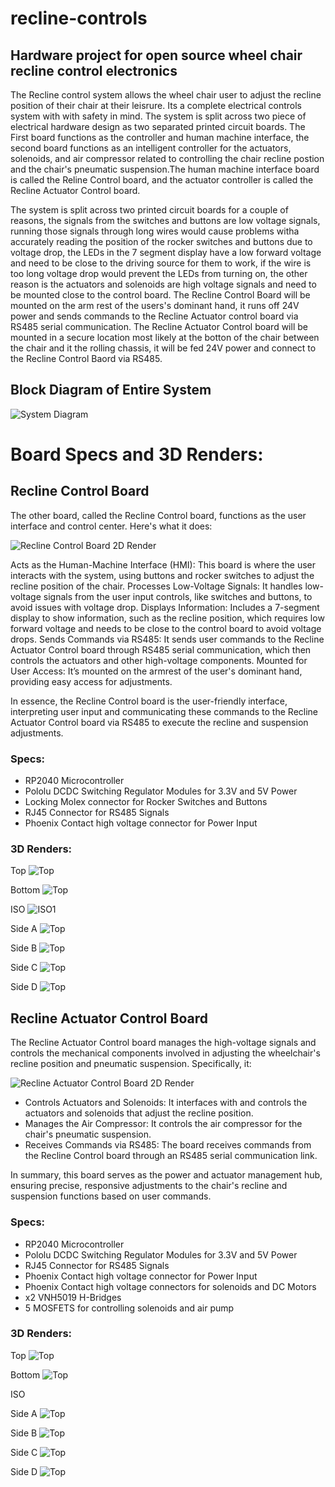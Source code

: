# recline-controls
## Hardware project for open source wheel chair recline control electronics

The Recline control system allows the wheel chair user to adjust the recline position of their chair at their leisrure. Its a complete electrical controls system with with safety in mind. The system is split across two piece of electrical hardware design as two separated printed circuit boards. The First board functions as the controller and human machine interface, the second board functions as an intelligent controller for the actuators, solenoids, and air compressor related to controlling the chair recline postion and the chair's pneumatic suspension.The human machine interface board is called the Reline Control board, and the actuator controller is called the Recline Actuator Control board. 

The system is split across two printed circuit boards for a couple of reasons, the signals from the switches and buttons are low voltage signals, running those signals through long wires would cause problems witha accurately reading the position of the rocker switches and buttons due to voltage drop, the LEDs in the 7 segment display have a low forward voltage and need to be close to the driving source for them to work, if the wire is too long voltage drop would prevent the LEDs from turning on, the other reason is the actuators and solenoids are high voltage signals and need to be mounted close to the control board. The Recline Control Board will be mounted on the arm rest of the users's dominant hand, it runs off 24V power and sends commands to the Recline Actuator control board via RS485 serial communication. The Recline Actuator Control board will be mounted in a secure location most likely at the botton of the chair between the chair and it the rolling chassis, it will be fed 24V power and connect to the Recline Control Baord via RS485. 

## Block Diagram of Entire System
![System Diagram](img/Recline_Controls_System.png)


# Board Specs and 3D Renders:

## Recline Control Board 

The other board, called the Recline Control board, functions as the user interface and control center. Here's what it does:

![Recline Control Board 2D Render](img/Recline_Controller_2D.jpg)

  Acts as the Human-Machine Interface (HMI): This board is where the user interacts with the system, using buttons and rocker switches to adjust the recline position of the chair.
  Processes Low-Voltage Signals: It handles low-voltage signals from the user input controls, like switches and buttons, to avoid issues with voltage drop.
  Displays Information: Includes a 7-segment display to show information, such as the recline position, which requires low forward voltage and needs to be close to the control board to avoid voltage drops.
  Sends Commands via RS485: It sends user commands to the Recline Actuator Control board through RS485 serial communication, which then controls the actuators and other high-voltage components.
  Mounted for User Access: It’s mounted on the armrest of the user's dominant hand, providing easy access for adjustments.

In essence, the Recline Control board is the user-friendly interface, interpreting user input and communicating these commands to the Recline Actuator Control board via RS485 to execute the recline and suspension adjustments.

### Specs:
- RP2040 Microcontroller
- Pololu DCDC Switching Regulator Modules for 3.3V and 5V Power
- Locking Molex connector for Rocker Switches and Buttons
- RJ45 Connector for RS485 Signals 
- Phoenix Contact high voltage connector for Power Input

### 3D Renders:

Top
![Top](img/recline_hid_TOP.jpg)

Bottom
![Top](img/recline_hid_BOTTOM.jpg)

ISO
![ISO1](img/recline_hid_iso.jpg)

Side A
![Top](img/recline_hid_SIDE_A.jpg)

Side B
![Top](img/recline_hid_SIDE_B.jpg)

Side C
![Top](img/recline_hid_SIDE_C.jpg)

Side D
![Top](img/recline_hid_SIDE_D.jpg)



## Recline Actuator Control Board

The Recline Actuator Control board manages the high-voltage signals and controls the mechanical components involved in adjusting the wheelchair's recline position and pneumatic suspension. Specifically, it:

![Recline Actuator Control Board 2D Render](img/Recline_Actuator_Controller_2D.jpg)

- Controls Actuators and Solenoids: It interfaces with and controls the actuators and solenoids that adjust the recline position.
- Manages the Air Compressor: It controls the air compressor for the chair's pneumatic suspension.
- Receives Commands via RS485: The board receives commands from the Recline Control board through an RS485 serial communication link.

In summary, this board serves as the power and actuator management hub, ensuring precise, responsive adjustments to the chair's recline and suspension functions based on user commands.

### Specs:
- RP2040 Microcontroller
- Pololu DCDC Switching Regulator Modules for 3.3V and 5V Power
- RJ45 Connector for RS485 Signals 
- Phoenix Contact high voltage connector for Power Input
- Phoenix Contact high voltage connectors for solenoids and DC Motors
- x2 VNH5019 H-Bridges
- 5 MOSFETS for controlling solenoids and air pump

### 3D Renders: 

Top
![Top](img/recline_actuator_TOP.jpg)

Bottom
![Top](img/recline_actuator_BOTTOM.jpg)

ISO


Side A
![Top](img/recline_actuator_SIDE_A.jpg)

Side B
![Top](img/recline_actuator_SIDE_B.jpg)

Side C
![Top](img/recline_actuator_SIDE_C.jpg)

Side D
![Top](img/recline_actuator_SIDE_D.jpg)
